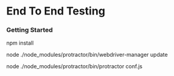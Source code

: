 # End To End Testing

### Getting Started
npm install

node ./node_modules/protractor/bin/webdriver-manager update

node ./node_modules/protractor/bin/protractor conf.js


